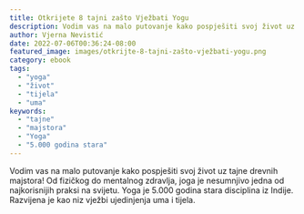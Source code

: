 ```yaml
---
title: Otkrijete 8 tajni zašto Vježbati Yogu
description: Vodim vas na malo putovanje kako pospješiti svoj život uz tajne drevnih majstora! Od fizičkog do mentalnog zdravlja, joga je nesumnjivo jedna od najkorisnijih praksi na svijetu. Yoga je 5.000 godina stara disciplina iz Indije. Razvijena je kao niz vježbi ujedinjenja uma i tijela.
author: Vjerna Nevistić
date: 2022-07-06T00:36:24-08:00
featured_image: images/otkrijte-8-tajni-zašto-vježbati-yogu.png
category: ebook
tags:
  - "yoga"
  - "život"
  - "tijela"
  - "uma"
keywords:
  - "tajne"
  - "majstora"
  - "Yoga"
  - "5.000 godina stara"
---
```

Vodim vas na malo putovanje kako pospješiti svoj život uz tajne drevnih majstora! Od fizičkog do mentalnog zdravlja, joga je nesumnjivo jedna od najkorisnijih praksi na svijetu. Yoga je 5.000 godina stara disciplina iz Indije. Razvijena je kao niz vježbi ujedinjenja uma i tijela.
